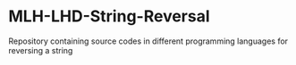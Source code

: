 # MLH-LHD-String-Reversal
Repository containing source codes in different programming languages for reversing a string
